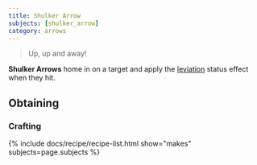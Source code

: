 ```yaml
---
title: Shulker Arrow
subjects: [shulker_arrow]
category: arrows
---
```

> Up, up and away!

**Shulker Arrows** home in on a target and apply the
[leviation](https://minecraft.fandom.com/wiki/Levitation) status effect when they hit.

Obtaining
---------

### Crafting

{% include docs/recipe/recipe-list.html show="makes" subjects=page.subjects %}